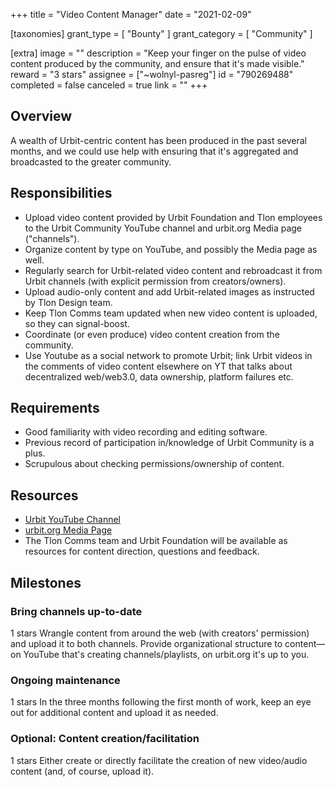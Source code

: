+++
title = "Video Content Manager"
date = "2021-02-09"

[taxonomies]
grant_type = [ "Bounty" ]
grant_category = [ "Community" ]

[extra]
image = ""
description = "Keep your finger on the pulse of video content produced by the community, and ensure that it's made visible."
reward = "3 stars"
assignee = ["~wolnyl-pasreg"]
id = "790269488"
completed = false
canceled = true
link = ""
+++

## Overview

A wealth of Urbit-centric content has been produced in the past several months, and we could use help with ensuring that it's aggregated and broadcasted to the greater community.

## Responsibilities

- Upload video content provided by Urbit Foundation and Tlon employees to the Urbit Community YouTube channel and urbit.org Media page ("channels").
- Organize content by type on YouTube, and possibly the Media page as well.
- Regularly search for Urbit-related video content and rebroadcast it from Urbit channels (with explicit permission from creators/owners).
- Upload audio-only content and add Urbit-related images as instructed by Tlon Design team.
- Keep Tlon Comms team updated when new video content is uploaded, so they can signal-boost.
- Coordinate (or even produce) video content creation from the community.
- Use Youtube as a social network to promote Urbit; link Urbit videos in the comments of video content elsewhere on YT that talks about decentralized web/web3.0, data ownership, platform failures etc.

## Requirements

- Good familiarity with video recording and editing software.
- Previous record of participation in/knowledge of Urbit Community is a plus.
- Scrupulous about checking permissions/ownership of content.

## Resources

- [Urbit YouTube Channel](https://www.youtube.com/channel/UCNYIS9_SktINCC9yqO4CFZw/featured)
- [urbit.org Media Page](https://urbit.org/media/)
- The Tlon Comms team and Urbit Foundation will be available as resources for content direction, questions and feedback.

## Milestones

### Bring channels up-to-date

1 stars
Wrangle content from around the web (with creators' permission) and upload it to both channels. Provide organizational structure to content—on YouTube that's creating channels/playlists, on urbit.org it's up to you.

### Ongoing maintenance

1 stars
In the three months following the first month of work, keep an eye out for additional content and upload it as needed.

### Optional: Content creation/facilitation

1 stars
Either create or directly facilitate the creation of new video/audio content (and, of course, upload it).
